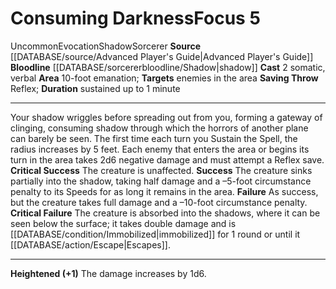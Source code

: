 ﻿---
actions: '[two-actions]'
area: 10-foot emanation
bloodline: '[[DATABASE/sorcererbloodline/Shadow|Shadow]]'
component:
- Somatic
- Verbal
cost: null
deity: null
domain: null
duration: sustained up to 1 minute
element: null
heighten: '+1'
heighten_level: 5, 6, 7, 8, 9, 10
id: '780'
lesson: null
level: '5'
mystery: null
name: Consuming Darkness
patron_theme: null
range: null
rarity: Uncommon
requirement: null
rus_type_level: null
saving_throw: Reflex
school: Evocation
source: '[[DATABASE/source/Advanced Player''s Guide|Advanced Player''s Guide]]'
target: enemies in the area
tradition: null
trait:
- '[[DATABASE/trait/Evocation|Evocation]]'
- '[[DATABASE/trait/Shadow|Shadow]]'
- '[[DATABASE/trait/Sorcerer|Sorcerer]]'
- '[[DATABASE/trait/Uncommon|Uncommon]]'
trigger: null
type: Focus

---
# Consuming Darkness<span class="item-type">Focus 5</span>

<span class="trait-uncommon item-trait">Uncommon</span><span class="item-trait">Evocation</span><span class="item-trait">Shadow</span><span class="item-trait">Sorcerer</span>
**Source** [[DATABASE/source/Advanced Player's Guide|Advanced Player's Guide]] 
**Bloodline** [[DATABASE/sorcererbloodline/Shadow|shadow]]
**Cast** <span class="action-icon">2</span> somatic, verbal
**Area** 10-foot emanation; **Targets** enemies in the area
**Saving Throw** Reflex; **Duration** sustained up to 1 minute

---
Your shadow wriggles before spreading out from you, forming a gateway of clinging, consuming shadow through which the horrors of another plane can barely be seen. The first time each turn you Sustain the Spell, the radius increases by 5 feet. Each enemy that enters the area or begins its turn in the area takes 2d6 negative damage and must attempt a Reflex save.
**Critical Success** The creature is unaffected.
**Success** The creature sinks partially into the shadow, taking half damage and a –5-foot circumstance penalty to its Speeds for as long it remains in the area.
**Failure** As success, but the creature takes full damage and a –10-foot circumstance penalty.
**Critical Failure** The creature is absorbed into the shadows, where it can be seen below the surface; it takes double damage and is [[DATABASE/condition/Immobilized|immobilized]] for 1 round or until it [[DATABASE/action/Escape|Escapes]].

---
**Heightened (+1)** The damage increases by 1d6.